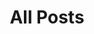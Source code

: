 ---
layout: post-index
title: All Posts
excerpt: "A List of Posts"
image:
  feature: starry_night_over_the_rhone_cut.png
  credit: Van Gogh
  creditlink: http://www.thingstodoinamsterdam.co.uk/page/the_van_gogh_museum
---
